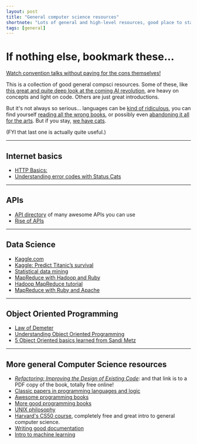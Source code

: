 ```yaml
---
layout: post
title: "General computer science resources"
shortnote: "Lots of general and high-level resources, good place to start."
tags: [general]
---
```


# If nothing else, bookmark these...
[Watch convention talks without paying for the cons themselves!](http://confreaks.tv/)

This is a collection of good general compsci resources. Some of these, like [this great and quite deep look at the coming AI revolution](https://medium.com/ai-revolution/ai-revolution-101-8dce1d9cb62d#.gupjgxmqb), are heavy on concepts and light on code. Others are just great introductions.

But it's not always so serious... languages can be [kind of ridiculous](https://www.destroyallsoftware.com/talks/wat), you can find yourself [reading all the wrong books](http://imgur.com/gallery/vqUQ5), or possibly even [abandoning it all for the arts](http://classicprogrammerpaintings.com/archive#_=_). But if you stay, [we have cats](https://http.cat/).

(FYI that last one is actually quite useful.)

<hr>

## Internet basics
* [HTTP Basics:](http://www3.ntu.edu.sg/home/ehchua/programming/webprogramming/http_basics.html)
* [Understanding error codes with Status Cats](https://http.cat/)

<hr>

## APIs
* [API directory](http://www.programmableweb.com/apis/directory) of many awesome APIs you can use
* [Rise of APIs](http://techcrunch.com/2016/05/21/the-rise-of-apis/?ncid=rss&utm_source=feedburner&utm_medium=feed&utm_campaign=Feed%3A+Techcrunch+%28TechCrunch%29)

<hr>

## Data Science
* [Kaggle.com](https://www.kaggle.com/competitions)
* [Kaggle: Predict Titanic’s survival](https://www.kaggle.com/c/titanic)
* [Statistical data mining](http://www.autonlab.org/tutorials/)
* [MapReduce with Hadoop and Ruby](https://speakerdeck.com/swanandp/build-your-first-mapreduce-with-hadoop-and-ruby)
* [Hadoop MapReduce tutorial](https://hadoop.apache.org/docs/r1.2.1/mapred_tutorial.html)
* [MapReduce with Ruby and Apache](http://blog.cloudera.com/blog/2011/01/map-reduce-with-ruby-using-apache-hadoop/)

<hr>

## Object Oriented Programming
* [Law of Demeter](http://devblog.avdi.org/2011/07/05/demeter-its-not-just-a-good-idea-its-the-law/)
* [Understanding Object Oriented Programming](http://inventwithpython.com/blog/2014/12/02/why-is-object-oriented-programming-useful-with-an-role-playing-game-example/  )
* [5 Object Oriented basics learned from Sandi Metz](https://18f.gsa.gov/2016/06/24/5-lessons-in-object-oriented-design-from-sandi-metz/?utm_source=rubyweekly&utm_medium=email)

<hr>

## More general Computer Science resources
* *[Refactoring: Improving the Design of Existing Code](https://www.csie.ntu.edu.tw/~r95004/Refactoring_improving_the_design_of_existing_code.pdf)*: and that link is to a PDF copy of the book, totally free online!
* [Classic papers in programming languages and logic](http://www.cs.cmu.edu/~crary/819-f09/)
* [Awesome programming books](http://www.catonmat.net/blog/top-100-books-part-one/?platform=hootsuite)
* [More good programming books](http://sixrevisions.com/lists/free-books-code/)
* [UNIX philosophy](http://www.catb.org/esr/writings/taoup/html/ch01s06.html)
* [Harvard's CS50 course](https://courses.edx.org/courses/course-v1:HarvardX+CS50+X/info), completely free and great intro to general computer science.
* [Writing good documentation](http://www.writethedocs.org/guide/writing/beginners-guide-to-docs/)
* [Intro to machine learning](https://medium.com/@ageitgey/machine-learning-is-fun-80ea3ec3c471#.ug8z4xv3y)
